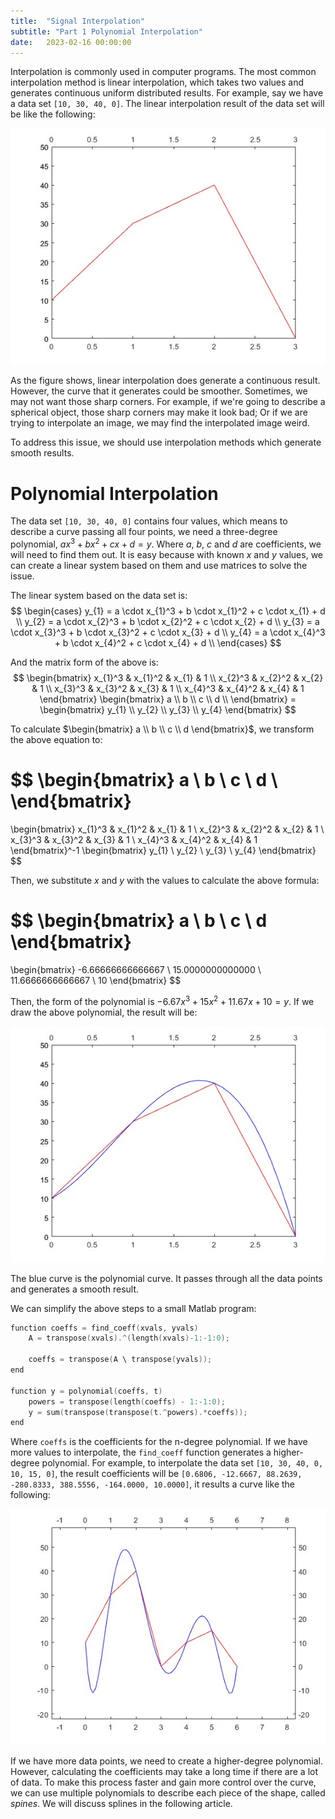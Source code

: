 ```yaml
---
title:  "Signal Interpolation"
subtitle: "Part 1 Polynomial Interpolation"
date:   2023-02-16 00:00:00
---
```


Interpolation is commonly used in computer programs. The most common interpolation method is linear interpolation, which takes two values and generates continuous uniform distributed results. For example, say we have a data set `[10, 30, 40, 0]`. The linear interpolation result of the data set will be like the following:

![Linear Interpolation](/images/1-interpolation-polynomial.md/linear.jpg)

As the figure shows, linear interpolation does generate a continuous result. However, the curve that it generates could be smoother. Sometimes, we may not want those sharp corners. For example, if we're going to describe a spherical object, those sharp corners may make it look bad; Or if we are trying to interpolate an image, we may find the interpolated image weird.

To address this issue, we should use interpolation methods which generate smooth results.

# Polynomial Interpolation

The data set `[10, 30, 40, 0]` contains four values, which means to describe a curve passing all four points, we need a three-degree polynomial, $ax^3+bx^2+cx+d=y$. Where $a$, $b$, $c$ and $d$ are coefficients, we will need to find them out. It is easy because with known $x$ and $y$ values, we can create a linear system based on them and use matrices to solve the issue.

The linear system based on the data set is:
$$
\begin{cases}
y_{1} = a \cdot x_{1}^3 + b \cdot x_{1}^2 + c \cdot x_{1} + d \\ 
y_{2} = a \cdot x_{2}^3 + b \cdot x_{2}^2 + c \cdot x_{2} + d \\ 
y_{3} = a \cdot x_{3}^3 + b \cdot x_{3}^2 + c \cdot x_{3} + d \\ 
y_{4} = a \cdot x_{4}^3 + b \cdot x_{4}^2 + c \cdot x_{4} + d \\ 
\end{cases}
$$

And the matrix form of the above is:
$$
\begin{bmatrix}
x_{1}^3 & x_{1}^2 & x_{1} & 1 \\
x_{2}^3 & x_{2}^2 & x_{2} & 1 \\
x_{3}^3 & x_{3}^2 & x_{3} & 1 \\
x_{4}^3 & x_{4}^2 & x_{4} & 1
\end{bmatrix}
\begin{bmatrix}
a \\
b \\
c \\
d \\
\end{bmatrix} = 
\begin{bmatrix}
y_{1} \\
y_{2} \\
y_{3} \\
y_{4}
\end{bmatrix}
$$

To calculate $\begin{bmatrix} a \\ b \\ c \\ d \end{bmatrix}$, we transform the above equation to:

$$
\begin{bmatrix}
a \\
b \\
c \\
d \\
\end{bmatrix}
=
\begin{bmatrix}
x_{1}^3 & x_{1}^2 & x_{1} & 1 \\
x_{2}^3 & x_{2}^2 & x_{2} & 1 \\
x_{3}^3 & x_{3}^2 & x_{3} & 1 \\
x_{4}^3 & x_{4}^2 & x_{4} & 1
\end{bmatrix}^-1
\begin{bmatrix}
y_{1} \\
y_{2} \\
y_{3} \\
y_{4}
\end{bmatrix}
$$

Then, we substitute $x$ and $y$ with the values to calculate the above formula:

$$
\begin{bmatrix}
a \\
b \\
c \\
d
\end{bmatrix}
=
\begin{bmatrix}
-6.66666666666667 \\ 
15.0000000000000 \\ 
11.6666666666667 \\ 
10 
\end{bmatrix}
$$

Then, the form of the polynomial is $-6.67x^3+15x^2+11.67x+10=y$.
If we draw the above polynomial, the result will be:

![Polynomial](/images/1-interpolation-polynomial.md/polynomial.jpg)

The blue curve is the polynomial curve. It passes through all the data points and generates a smooth result. 

We can simplify the above steps to a small Matlab program:
```c
function coeffs = find_coeff(xvals, yvals)
    A = transpose(xvals).^(length(xvals)-1:-1:0);

    coeffs = transpose(A \ transpose(yvals));
end

function y = polynomial(coeffs, t)
    powers = transpose(length(coeffs) - 1:-1:0);
    y = sum(transpose(transpose(t.^powers).*coeffs));
end

```
Where `coeffs` is the coefficients for the n-degree polynomial. If we have more values to interpolate, the `find_coeff` function generates a higher-degree polynomial. For example, to interpolate the data set `[10, 30, 40, 0, 10, 15, 0]`, the result coefficients will be `[0.6806, -12.6667, 88.2639, -280.8333, 388.5556, -164.0000, 10.0000]`, it results a curve like the following:

![Higher-Degree Polynomial](/images/1-interpolation-polynomial.md/higher-degree.jpg)

If we have more data points, we need to create a higher-degree polynomial. However, calculating the coefficients may take a long time if there are a lot of data. To make this process faster and gain more control over the curve, we can use multiple polynomials to describe each piece of the shape, called *spines*. We will discuss splines in the following article.
